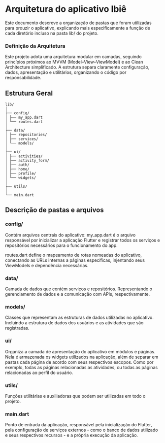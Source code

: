 # Arquitetura do aplicativo Ibiê

Este documento descreve a organização de pastas que foram utilizadas para prouzir o aplicativo, explicando mais especificamente a função de cada diretório incluso na pasta lib/ do projeto.

### Definição da Arquitetura

Este projeto adota uma arquitetura modular em camadas, seguindo princípios próximos ao MVVM (Model–View–ViewModel) e ao Clean Architecture simplificado. A estrutura separa claramente configuração, dados, apresentação e utilitários, organizando o código por responsabilidade.

## Estrutura Geral

    lib/
    │
    ├── config/
    │ ├── my_app.dart
    │ └── routes.dart
    │
    ├── data/
    │ ├── repositories/
    │ ├── services/
    │ └── models/
    │
    ├── ui/
    │ ├── activities/
    │ ├── activity_form/
    │ ├── auth/
    │ ├── home/
    │ ├── profile/
    │ └── widgets/
    │
    ├── utils/
    │
    └── main.dart

## Descrição de pastas e arquivos

### config/

Contém arquivos centrais do aplicativo:
my_app.dart é o arquivo responsável por inicializar a aplicação Flutter e registrar todos os serviços e repositórios necessários para o funcionamento do app.

routes.dart define o mapeamento de rotas nomeadas do aplicativo, conectando as URLs internas a páginas específicas, injentando seus ViewModels e dependência necessárias.

### data/

Camada de dados que contém serviços e repositórios. Representando o gerenciamento de dados e a comunicação com APIs, respectivamente.

### models/

Classes que representam as estruturas de dados utilizadas no aplicativo. Incluindo a estrutura de dados dos usuários e as atividades que são registradas.

### ui/

Organiza a camada de apresentação do aplicativo em módulos e páginas. Nela é armazenada os widgets utilizados na aplicação, além de separar em pastas cada página de acordo com seus respectivos escopos. Como por exemplo, todas as páginas relacionadas as atividades, ou todas as páginas relacionadas ao perfil do usuário.

### utils/

Funções utilitárias e auxiliadoras que podem ser utilizadas em todo o projeto.

### main.dart

Ponto de entrada da aplicação, responsável pela inicialização do Flutter, pela configuração de serviços externos - como o banco de dados utilizado e seus respectivos recursos - e a própria execução da aplicação.
